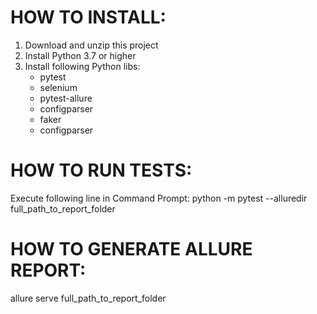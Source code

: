 


# HOW TO INSTALL:
1. Download and unzip this project
1. Install Python 3.7 or higher
1. Install following Python libs:
   * pytest
   * selenium
   * pytest-allure
   * configparser
   * faker
   * configparser


# HOW TO RUN TESTS:
Execute following line in Command Prompt:
python -m pytest --alluredir full_path_to_report_folder

# HOW TO GENERATE ALLURE REPORT:
allure serve full_path_to_report_folder

